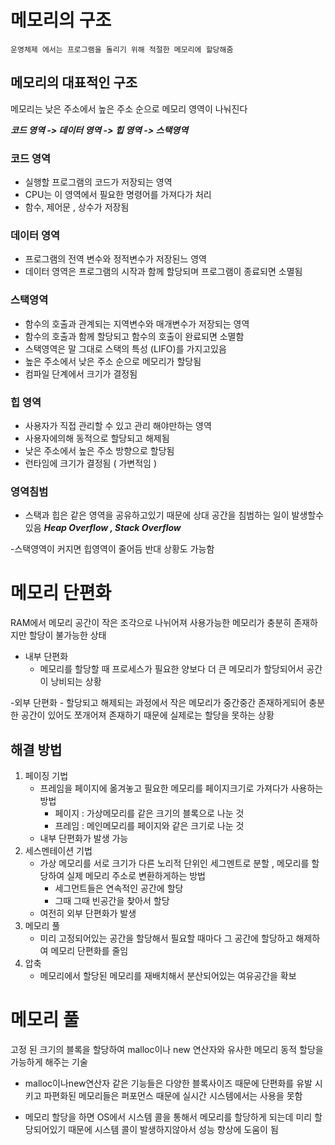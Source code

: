 # 메모리의 구조
    운영체제 에서는 프로그램을 돌리기 위해 적절한 메모리에 할당해줌

## 메모리의 대표적인 구조
메모리는 낮은 주소에서 높은 주소 순으로 메모리 영역이 나눠진다

***코드 영역 -> 데이터 영역 -> 힙 영역 -> 스택영역***

### 코드 영역
- 실행할 프로그램의 코드가 저장되는 영역
- CPU는 이 영역에서 필요한 명령어를 가져다가 처리
- 함수, 제어문 , 상수가 저장됨

### 데이터 영역
- 프로그램의 전역 변수와 정적변수가 저장된느 영역
- 데이터 영역은 프로그램의 시작과 함께 할당되며 프로그램이 종료되면 소멸됨

### 스택영역
- 함수의 호출과 관계되는 지역변수와 매개변수가 저장되는 영역
- 함수의 호출과 함께 할당되고 함수의 호출이 완료되면 소멸함
- 스택영역은 말 그대로 스택의 특성 (LIFO)를 가지고있음
- 높은 주소에서 낮은 주소 순으로 메모리가 할당됨
- 컴파일 단계에서 크기가 결정됨

### 힙 영역
- 사용자가 직접 관리할 수 있고 관리 해야만하는 영역
- 사용자에의해 동적으로 할당되고 해제됨
- 낮은 주소에서 높은 주소 방향으로 할당됨
- 런타임에 크기가 결정됨 ( 가변적임 )


### 영역침범
- 스택과 힙은 같은 영역을 공유하고있기 때문에 상대 공간을 침범하는 일이 발생할수 있음 ***Heap Overflow , Stack Overflow***

-스택영역이 커지면 힙영역이 줄어듬 반대 상황도 가능함

# 메모리 단편화
RAM에서 메모리 공간이 작은 조각으로 나뉘어져 사용가능한 메모리가 충분히 존재하지만 할당이 불가능한 상태

- 내부 단편화
    - 메모리를 할당할 때 프로세스가 필요한 양보다 더 큰 메모리가 할당되어서 공간이 낭비되는 상황

-외부 단편화
    - 할당되고 해제되는 과정에서 작은 메모리가 중간중간 존재하게되어 충분한 공간이 있어도 쪼개어져 존재하기 때문에 실제로는 할당을 못하는 상황

## 해결 방법
1. 페이징 기법
    - 프레임을 페이지에 옮겨놓고 필요한 메모리를 페이지크기로 가져다가 사용하는 방법
        - 페이지 : 가상메모리를 같은 크기의 블록으로 나눈 것
        - 프레임 : 메인메모리를 페이지와 같은 크기로 나눈 것
    - 내부 단편화가 발생 가능
2. 세스멘테이션 기법
    - 가상 메모리를 서로 크기가 다른 노리적 단위인 세그멘트로 분할
    , 메모리를 할당하여 실제 메모리 주소로 변환하게하는 방법
        - 세그먼트들은 연속적인 공간에 할당
        - 그때 그때 빈공간을 찾아서 할당
    - 여전히 외부 단편화가 발생
3. 메모리 풀
    - 미리 고정되어있는 공간을 할당해서 필요할 때마다 그 공간에 할당하고 해제하여 메모리 단편화를 줄임
4. 압축
    - 메모리에서 할당된 메모리를 재배치해서 분산되어있는 여유공간을 확보

# 메모리 풀
고정 된 크기의 블록을 할당하여 malloc이나 new 연산자와 유사한 메모리 동적 할당을 가능하게 해주는 기술

- malloc이나new연산자 같은 기능들은 다양한 블록사이즈 때문에 단편화를 유발 시키고 파편화된 메모리들은 퍼포먼스 때문에 실시간 시스템에서는 사용을 못함

- 메모리 할당을 하면 OS에서 시스템 콜을 통해서 메모리를 할당하게 되는데 미리 할당되어있기 때문에 시스템 콜이 발생하지않아서 성능 향상에 도움이 됨

